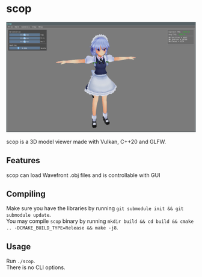 # scop
![screenshot](./screenshots/scop_vulkan.png?raw=true)

scop is a 3D model viewer made with Vulkan, C++20 and GLFW.

## Features

scop can load Wavefront .obj files and is controllable with GUI  

## Compiling

Make sure you have the libraries by running `git submodule init && git submodule update`.  
You may compile `scop` binary by running `mkdir build && cd build && cmake .. -DCMAKE_BUILD_TYPE=Release && make -j8`.

## Usage

Run `./scop`.  
There is no CLI options.  